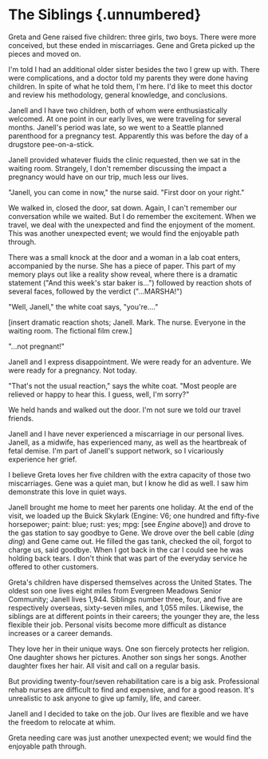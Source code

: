 # The Siblings {.unnumbered}

Greta and Gene raised five children: three girls, two boys. There were more conceived, but these ended in miscarriages. Gene and Greta picked up the pieces and moved on.

I'm told I had an additional older sister besides the two I grew up with. There were complications, and a doctor told my parents they were done having children. In spite of what he told them, I'm here. I'd like to meet this doctor and review his methodology, general knowledge, and conclusions.

Janell and I have two children, both of whom were enthusiastically welcomed. At one point in our early lives, we were traveling for several months. Janell's period was late, so we went to a Seattle planned parenthood for a pregnancy test. Apparently this was before the day of a drugstore pee-on-a-stick.

Janell provided whatever fluids the clinic requested, then we sat in the waiting room. Strangely, I don't remember discussing the impact a pregnancy would have on our trip, much less our lives.

"Janell, you can come in now," the nurse said. "First door on your right."

We walked in, closed the door, sat down. Again, I can't remember our conversation while we waited. But I do remember the excitement. When we travel, we deal with the unexpected and find the enjoyment of the moment. This was another unexpected event; we would find the enjoyable path through.

There was a small knock at the door and a woman in a lab coat enters, accompanied by the nurse. She has a piece of paper. This part of my memory plays out like a reality show reveal, where there is a dramatic statement ("And this week's star baker is...") followed by reaction shots of several faces, followed by the verdict ("...MARSHA!")

"Well, Janell," the white coat says, "you're...."

\[insert dramatic reaction shots; Janell. Mark. The nurse. Everyone in the waiting room. The fictional film crew.\]

"...not pregnant!"

Janell and I express disappointment. We were ready for an adventure. We were ready for a pregnancy. Not today.

"That's not the usual reaction," says the white coat. "Most people are relieved or happy to hear this. I guess, well, I'm sorry?"

We held hands and walked out the door. I'm not sure we told our travel friends.

Janell and I have never experienced a miscarriage in our personal lives. Janell, as a midwife, has experienced many, as well as the heartbreak of fetal demise. I'm part of Janell's support network, so I vicariously experience her grief.

I believe Greta loves her five children with the extra capacity of those two miscarriages. Gene was a quiet man, but I know he did as well. I saw him demonstrate this love in quiet ways.

Janell brought me home to meet her parents one holiday. At the end of the visit, we loaded up the Buick Skylark (Engine: V6; one hundred and fifty-five horsepower; paint: blue; rust: yes; mpg: \[see *Engine* above\]) and drove to the gas station to say goodbye to Gene. We drove over the bell cable (*ding ding*) and Gene came out. He filled the gas tank, checked the oil, forgot to charge us, said goodbye. When I got back in the car I could see he was holding back tears. I don't think that was part of the everyday service he offered to other customers.

Greta's children have dispersed themselves across the United States. The oldest son one lives eight miles from Evergreen Meadows Senior Community; Janell lives 1,944. Siblings number three, four, and five are respectively overseas, sixty-seven miles, and 1,055 miles. Likewise, the siblings are at different points in their careers; the younger they are, the less flexible their job. Personal visits become more difficult as distance increases or a career demands.

They love her in their unique ways. One son fiercely protects her religion. One daughter shows her pictures. Another son sings her songs. Another daughter fixes her hair. All visit and call on a regular basis.

But providing twenty-four/seven rehabilitation care is a big ask. Professional rehab nurses are difficult to find and expensive, and for a good reason. It's unrealistic to ask anyone to give up family, life, and career.

Janell and I decided to take on the job. Our lives are flexible and we have the freedom to relocate at whim.

Greta needing care was just another unexpected event; we would find the enjoyable path through.
